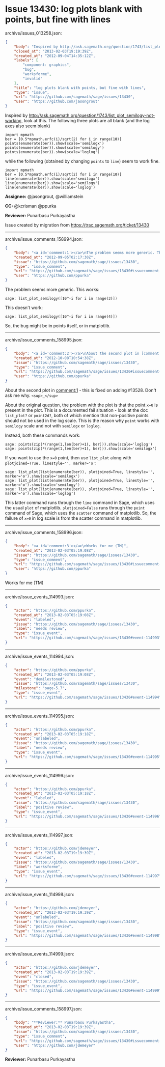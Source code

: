 # Issue 13430: log plots blank with points, but fine with lines

archive/issues_013258.json:
```json
{
    "body": "Inspired by http://ask.sagemath.org/question/1743/list_plot_semilogy-not-working, look at this.  The following three plots are all blank (and the log axes also seem blank)\n\n```\nimport mpmath\nber = [0.5*mpmath.erfc(i)/sqrt(2) for i in range(10)]\npoints(enumerate(ber)).show(scale='semilogx')\npoints(enumerate(ber)).show(scale='semilogy')\npoints(enumerate(ber)).show(scale='loglog')\n```\n\nwhile the following (obtained by changing `points` to `line`) seem to work fine.\n\n```\nimport mpmath\nber = [0.5*mpmath.erfc(i)/sqrt(2) for i in range(10)]\nline(enumerate(ber)).show(scale='semilogx')\nline(enumerate(ber)).show(scale='semilogy')\nline(enumerate(ber)).show(scale='loglog')\n```\n\n**Assignee:** @jasongrout, @williamstein\n\n**CC:**  @kcrisman @ppurka\n\n**Reviewer:** Punarbasu Purkayastha\n\nIssue created by migration from https://trac.sagemath.org/ticket/13430\n\n",
    "closed_at": "2013-02-03T19:19:39Z",
    "created_at": "2012-09-04T14:35:12Z",
    "labels": [
        "component: graphics",
        "bug",
        "worksforme",
        "invalid"
    ],
    "title": "log plots blank with points, but fine with lines",
    "type": "issue",
    "url": "https://github.com/sagemath/sage/issues/13430",
    "user": "https://github.com/jasongrout"
}
```
Inspired by http://ask.sagemath.org/question/1743/list_plot_semilogy-not-working, look at this.  The following three plots are all blank (and the log axes also seem blank)

```
import mpmath
ber = [0.5*mpmath.erfc(i)/sqrt(2) for i in range(10)]
points(enumerate(ber)).show(scale='semilogx')
points(enumerate(ber)).show(scale='semilogy')
points(enumerate(ber)).show(scale='loglog')
```

while the following (obtained by changing `points` to `line`) seem to work fine.

```
import mpmath
ber = [0.5*mpmath.erfc(i)/sqrt(2) for i in range(10)]
line(enumerate(ber)).show(scale='semilogx')
line(enumerate(ber)).show(scale='semilogy')
line(enumerate(ber)).show(scale='loglog')
```

**Assignee:** @jasongrout, @williamstein

**CC:**  @kcrisman @ppurka

**Reviewer:** Punarbasu Purkayastha

Issue created by migration from https://trac.sagemath.org/ticket/13430





---

archive/issue_comments_158994.json:
```json
{
    "body": "<a id='comment:1'></a>\nThe problem seems more generic. This works:\n\n```\nsage: list_plot_semilogy([10^-i for i in range(3)])\n```\nThis doesn't work:\n\n```\nsage: list_plot_semilogy([10^-i for i in range(4)])\n```\nSo, the bug might be in points itself, or in matplotlib.",
    "created_at": "2012-09-05T02:17:30Z",
    "issue": "https://github.com/sagemath/sage/issues/13430",
    "type": "issue_comment",
    "url": "https://github.com/sagemath/sage/issues/13430#issuecomment-158994",
    "user": "https://github.com/ppurka"
}
```

<a id='comment:1'></a>
The problem seems more generic. This works:

```
sage: list_plot_semilogy([10^-i for i in range(3)])
```
This doesn't work:

```
sage: list_plot_semilogy([10^-i for i in range(4)])
```
So, the bug might be in points itself, or in matplotlib.



---

archive/issue_comments_158995.json:
```json
{
    "body": "<a id='comment:2'></a>\nAbout the second plot in [comment:1](#comment%3A1) - this is fixed on adding #13528. Don't ask me why. `<sup>_</sup>`\n\nAbout the original question, the problem with the plot is that the point `x=0` is present in the plot. This is a documented fail situation - look at the doc `list_plot?` or `point2d?`, both of which mention that non-positive points should not be used in the log scale. This is the reason why `point` works with `semilogy` scale and not with `semilogx` or `loglog`.\n\nInstead, both these commands work:\n\n```\nsage: points(zip(*(range(1,len(ber)+1), ber))).show(scale='loglog')\nsage: points(zip(*(range(1,len(ber)+1), ber))).show(scale='semilogx')\n```\n\nIf you want to use the `x=0` point, then use `list_plot` along with `plotjoined=True, linestyle='', marker='o'`:\n\n```\nsage: list_plot(list(enumerate(ber)), plotjoined=True, linestyle='', marker='o').show(scale='semilogx')\nsage: list_plot(list(enumerate(ber)), plotjoined=True, linestyle='', marker='o').show(scale='semilogy')\nsage: list_plot(list(enumerate(ber)), plotjoined=True, linestyle='', marker='o').show(scale='loglog')\n```\nThis latter command runs through the `line` command in Sage, which uses the usual `plot` of matplotlib. `plotjoined=False` runs through the `point` command of Sage, which uses the `scatter` command of matplotlib. So, the failure of `x=0` in log scale is from the scatter command in matplotlib.",
    "created_at": "2012-10-08T10:54:38Z",
    "issue": "https://github.com/sagemath/sage/issues/13430",
    "type": "issue_comment",
    "url": "https://github.com/sagemath/sage/issues/13430#issuecomment-158995",
    "user": "https://github.com/ppurka"
}
```

<a id='comment:2'></a>
About the second plot in [comment:1](#comment%3A1) - this is fixed on adding #13528. Don't ask me why. `<sup>_</sup>`

About the original question, the problem with the plot is that the point `x=0` is present in the plot. This is a documented fail situation - look at the doc `list_plot?` or `point2d?`, both of which mention that non-positive points should not be used in the log scale. This is the reason why `point` works with `semilogy` scale and not with `semilogx` or `loglog`.

Instead, both these commands work:

```
sage: points(zip(*(range(1,len(ber)+1), ber))).show(scale='loglog')
sage: points(zip(*(range(1,len(ber)+1), ber))).show(scale='semilogx')
```

If you want to use the `x=0` point, then use `list_plot` along with `plotjoined=True, linestyle='', marker='o'`:

```
sage: list_plot(list(enumerate(ber)), plotjoined=True, linestyle='', marker='o').show(scale='semilogx')
sage: list_plot(list(enumerate(ber)), plotjoined=True, linestyle='', marker='o').show(scale='semilogy')
sage: list_plot(list(enumerate(ber)), plotjoined=True, linestyle='', marker='o').show(scale='loglog')
```
This latter command runs through the `line` command in Sage, which uses the usual `plot` of matplotlib. `plotjoined=False` runs through the `point` command of Sage, which uses the `scatter` command of matplotlib. So, the failure of `x=0` in log scale is from the scatter command in matplotlib.



---

archive/issue_comments_158996.json:
```json
{
    "body": "<a id='comment:3'></a>\nWorks for me (TM)",
    "created_at": "2013-02-03T05:19:08Z",
    "issue": "https://github.com/sagemath/sage/issues/13430",
    "type": "issue_comment",
    "url": "https://github.com/sagemath/sage/issues/13430#issuecomment-158996",
    "user": "https://github.com/ppurka"
}
```

<a id='comment:3'></a>
Works for me (TM)



---

archive/issue_events_114993.json:
```json
{
    "actor": "https://github.com/ppurka",
    "created_at": "2013-02-03T05:19:08Z",
    "event": "labeled",
    "issue": "https://github.com/sagemath/sage/issues/13430",
    "label": "needs review",
    "type": "issue_event",
    "url": "https://github.com/sagemath/sage/issues/13430#event-114993"
}
```



---

archive/issue_events_114994.json:
```json
{
    "actor": "https://github.com/ppurka",
    "created_at": "2013-02-03T05:19:08Z",
    "event": "demilestoned",
    "issue": "https://github.com/sagemath/sage/issues/13430",
    "milestone": "sage-5.7",
    "type": "issue_event",
    "url": "https://github.com/sagemath/sage/issues/13430#event-114994"
}
```



---

archive/issue_events_114995.json:
```json
{
    "actor": "https://github.com/ppurka",
    "created_at": "2013-02-03T05:19:18Z",
    "event": "unlabeled",
    "issue": "https://github.com/sagemath/sage/issues/13430",
    "label": "needs review",
    "type": "issue_event",
    "url": "https://github.com/sagemath/sage/issues/13430#event-114995"
}
```



---

archive/issue_events_114996.json:
```json
{
    "actor": "https://github.com/ppurka",
    "created_at": "2013-02-03T05:19:18Z",
    "event": "labeled",
    "issue": "https://github.com/sagemath/sage/issues/13430",
    "label": "positive review",
    "type": "issue_event",
    "url": "https://github.com/sagemath/sage/issues/13430#event-114996"
}
```



---

archive/issue_events_114997.json:
```json
{
    "actor": "https://github.com/jdemeyer",
    "created_at": "2013-02-03T19:19:39Z",
    "event": "labeled",
    "issue": "https://github.com/sagemath/sage/issues/13430",
    "label": "worksforme",
    "type": "issue_event",
    "url": "https://github.com/sagemath/sage/issues/13430#event-114997"
}
```



---

archive/issue_events_114998.json:
```json
{
    "actor": "https://github.com/jdemeyer",
    "created_at": "2013-02-03T19:19:39Z",
    "event": "unlabeled",
    "issue": "https://github.com/sagemath/sage/issues/13430",
    "label": "positive review",
    "type": "issue_event",
    "url": "https://github.com/sagemath/sage/issues/13430#event-114998"
}
```



---

archive/issue_events_114999.json:
```json
{
    "actor": "https://github.com/jdemeyer",
    "created_at": "2013-02-03T19:19:39Z",
    "event": "closed",
    "issue": "https://github.com/sagemath/sage/issues/13430",
    "type": "issue_event",
    "url": "https://github.com/sagemath/sage/issues/13430#event-114999"
}
```



---

archive/issue_comments_158997.json:
```json
{
    "body": "**Reviewer:** Punarbasu Purkayastha",
    "created_at": "2013-02-03T19:19:39Z",
    "issue": "https://github.com/sagemath/sage/issues/13430",
    "type": "issue_comment",
    "url": "https://github.com/sagemath/sage/issues/13430#issuecomment-158997",
    "user": "https://github.com/jdemeyer"
}
```

**Reviewer:** Punarbasu Purkayastha
